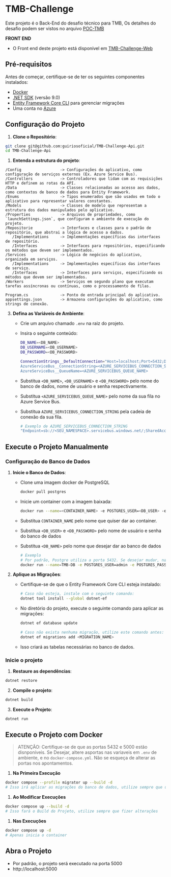# TMB-Challenge

Este projeto é o Back-End do desafio técnico para TMB,
Os detalhes do desafio podem ser vistos no arquivo [POC-TMB](https://github.com/guiriosoficial/TMB-Challenge-Api/blob/main/POC-TMB.pdf)

**FRONT END**
- O Front end deste projeto está disponível em [TMB-Challenge-Web](https://github.com/guiriosoficial/TMB-Challenge-Web)

## Pré-requisitos

Antes de começar, certifique-se de ter os seguintes componentes instalados:
   - [Docker](https://www.docker.com/products/docker-desktop/)
   - [.NET SDK](https://dotnet.microsoft.com/download) (versão 9.0)
   - [Entity Framework Core CLI](https://docs.microsoft.com/ef/core/cli/dotnet) para gerenciar migrações
   - Uma conta no [Azure](https://azure.microsoft.com/)

## Configuração do Projeto

1. **Clone o Repositório**:
```bash
git clone git@github.com:guiriosoficial/TMB-Challenge-Api.git
cd TMB-Challenge-Api
```

1. **Entenda a estrutura do projeto**:
```
/Config                 -> Configurações do aplicativo, como configuração de serviços externos (Ex. Azure Service Bus).
/Controllers            -> Controladores que lidam com as requisições HTTP e definem as rotas da API.
/Data                   -> Classes relacionadas ao acesso aos dados, como contextos de banco de dados para Entity Framework.
/Enums                  -> Tipos enumerados que são usados em todo o aplicativo para representar valores constantes.
/Models                 -> Classes de modelo que representam a estrutura dos dados manipulados pelo aplicativo.
/Properties             -> Arquivos de propriedades, como `launchSettings.json`, que configuram o ambiente de execução do projeto.
/Repositorie            -> Interfaces e classes para o padrão de repositório, que abstrai a lógica de acesso a dados.
   /Implementations     -> Implementações específicas das interfaces de repositório.
   /Interfaces          -> Interfaces para repositórios, especificando os métodos que devem ser implementados.
/Services               -> Lógica de negócios do aplicativo, organizada em serviços.
   /Implementations     -> Implementações específicas das interfaces de serviço.
   /Interfaces          -> Interfaces para serviços, especificando os métodos que devem ser implementados.
/Workers                -> Serviços em segundo plano que executam tarefas assíncronas ou contínuas, como o processamento de filas.

Program.cs              -> Ponto de entrada principal do aplicativo.
appsettings.json        -> Armazena configurações do aplicativo, como strings de conexão.
```

3. **Defina as Variáveis de Ambiente**:
   - Crie um arquivo chamado `.env` na raiz do projeto.
   - Insira o seguinte conteúdo:
      ```bash
      DB_NAME=<DB_NAME>
      DB_USERNAME=<DB_USERNAME>
      DB_PASSWORD=<DB_PASSWORD>

      ConnectionStrings__DefaultConnection="Host=localhost;Port=5432;Database=${DB_NAME};Username=${DB_USERNAME};Password=${DB_PASSWORD}""
      AzureServiceBus__ConnectionString=<AZURE_SERVICEBUS_CONNECTION_STRING>
      AzureServiceBus__QueueName=<AZURE_SERVICEBUS_QUEUE_NAME>
      ```

   - Substitua `<DB_NAME>`, `<DB_USERNAME>` e `<DB_PASSWORD>` pelo nome do banco de dados, nome de usuário e senha respectivamente.
   - Substitua `<AZURE_SERVICEBUS_QUEUE_NAME>` pelo nome da sua fila no Azure Service Bus.
   - Substitua `AZURE_SERVICEBUS_CONNECTION_STRING` pela cadeia de conexão da sua fila.
      ```bash
      # Exemplo de AZURE_SERVICEBUS_CONNECTION_STRING
      "Endpoint=sb://<SEU_NAMESPACE>.servicebus.windows.net/;SharedAccessKeyName=<NOME_DA_CHAVE_DE_ACESSP>;SharedAccessKey=<CHAVE_DE_ACESSO>"
      ```

## Execute o Projeto Manualmente

### Configuração do Banco de Dados

1. **Inicie o Banco de Dados**:
   - Clone uma imagem docker de PostgreSQL
      ```bash
      docker pull postgres
      ```

   - Inicie um container com a imagem baixada:
      ```bash
      docker run --name=<CONTAINER_NAME> -e POSTGRES_USER=<DB_USER> -e POSTGRES_PASSWORD=<DB_PASSWORD> -e POSTGRES_DB=<DB_NAME> -p 5432:5432 -d postgres
      ```

   - Substitua `CONTAINER_NAME` pelo nome que quiser dar ao container.
   - Substitua `<DB_USER>` e `<DB_PASSWORD>` pelo nome de usuário e senha do banco de dados
   - Substitua `<DB_NAME>` pelo nome que desejar dar ao banco de dados
      ```bash
      # Exemplo
      # Por padrão, Postgre utiliza a porta 5432. Se desejar mudar, nao se esqueça de ajudar a Connection String
      docker run --name=TMB-DB -e POSTGRES_USER=admin -e POSTGRES_PASSWORD=admin -e POSTGRES_DB=TmbDb -p 5432:5432 -d postgres
      ```

2. **Aplique as Migrações**:
   - Certifique-se de que o Entity Framework Core CLI esteja instalado:
      ```bash
      # Caso não esteja, instale com o seguinte comando:
      dotnet tool install --global dotnet-ef
      ```

   - No diretório do projeto, execute o seguinte comando para aplicar as migrações:
      ```bash
      dotnet ef database update

      # Caso não exista nenhuma migração, utilize este comando antes:
      dotnet ef migrations add <MIGRATION_NAME>
      ```
   
   - Isso criará as tabelas necessárias no banco de dados.

### Inicie o projeto

1. **Restaure as dependências**:
```bash
dotnet restore
```

2. **Compile o projeto**:
```bash
dotnet build
```

3. **Execute o Projeto**:
```bash
dotnet run
```

## Execute o Projeto com Docker

> ATENÇÃO: Certifique-se de que as portas 5432 e 5000 estão disnponíveis.
> Se Desejar, altere asportas nas variaveis em `.env` de ambiente, e no `docker-compose.yml`.
> Não se esqueça de alterar as portas nos apontamentos.

1. **Na Primeira Execução**
```bash
docker compose --profile migrator up --build -d
# Isso irá aplicar as migrações do banco de dados, utilize sempre que uma nova migration for criada
```

1. **Ao Modificar Execuções**
```bash
docker compose up --build -d
# Isso fará o Build do Projeto, utilize sempre que fizer alterações
```

1. **Nas Execuções**
```bash
docker compose up -d
# Apenas inicia o container
```

## Abra o Projeto
   - Por padrão, o projeto será executado na porta 5000
   - http://localhost:5000
